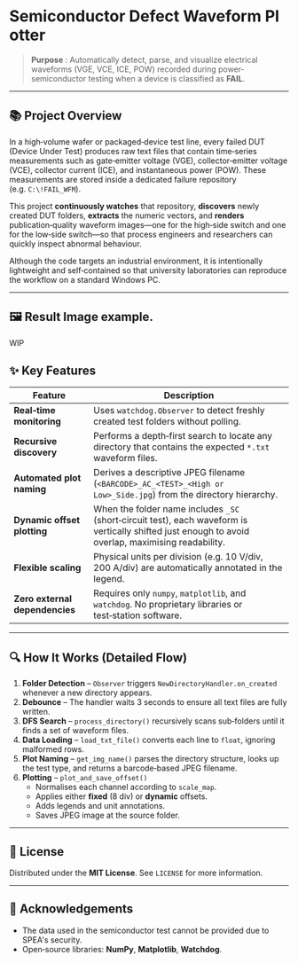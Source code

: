 # Semiconductor Defect Waveform Plotter

> **Purpose** : Automatically detect, parse, and visualize electrical waveforms (VGE, VCE, ICE, POW) recorded during power‐semiconductor testing when a device is classified as **FAIL**.

---

## 📚 Project Overview

In a high‑volume wafer or packaged‑device test line, every failed DUT (Device Under Test) produces raw text files that contain time‑series measurements such as gate‑emitter voltage (VGE), collector‑emitter voltage (VCE), collector current (ICE), and instantaneous power (POW). These measurements are stored inside a dedicated failure repository (e.g. `C:\!FAIL_WFM`).

This project **continuously watches** that repository, **discovers** newly created DUT folders, **extracts** the numeric vectors, and **renders** publication‑quality waveform images—one for the high‑side switch and one for the low‑side switch—so that process engineers and researchers can quickly inspect abnormal behaviour.

Although the code targets an industrial environment, it is intentionally lightweight and self‑contained so that university laboratories can reproduce the workflow on a standard Windows PC.

---

## 🖼️ Result Image example.
WIP

## ✨ Key Features

| Feature | Description |
|---------|-------------|
| **Real‑time monitoring** | Uses `watchdog.Observer` to detect freshly created test folders without polling. |
| **Recursive discovery** | Performs a depth‑first search to locate any directory that contains the expected `*.txt` waveform files. |
| **Automated plot naming** | Derives a descriptive JPEG filename (`<BARCODE>_AC_<TEST>_<High or Low>_Side.jpg`) from the directory hierarchy. |
| **Dynamic offset plotting** | When the folder name includes `_SC` (short‑circuit test), each waveform is vertically shifted just enough to avoid overlap, maximising readability. |
| **Flexible scaling** | Physical units per division (e.g. 10 V/div, 200 A/div) are automatically annotated in the legend. |
| **Zero external dependencies** | Requires only `numpy`, `matplotlib`, and `watchdog`. No proprietary libraries or test‑station software. |

---

## 🔍 How It Works (Detailed Flow)

1. **Folder Detection** – `Observer` triggers `NewDirectoryHandler.on_created` whenever a new directory appears.
2. **Debounce** – The handler waits 3 seconds to ensure all text files are fully written.
3. **DFS Search** – `process_directory()` recursively scans sub‑folders until it finds a set of waveform files.
4. **Data Loading** – `load_txt_file()` converts each line to `float`, ignoring malformed rows.
5. **Plot Naming** – `get_img_name()` parses the directory structure, looks up the test type, and returns a barcode‑based JPEG filename.
6. **Plotting** – `plot_and_save_offset()`
   - Normalises each channel according to `scale_map`.
   - Applies either **fixed** (8 div) or **dynamic** offsets.
   - Adds legends and unit annotations.
   - Saves JPEG image at the source folder.
     
---


## 📄 License

Distributed under the **MIT License**. See `LICENSE` for more information.

---

## 📢 Acknowledgements

- The data used in the semiconductor test cannot be provided due to SPEA's security.
- Open‑source libraries: **NumPy**, **Matplotlib**, **Watchdog**.


